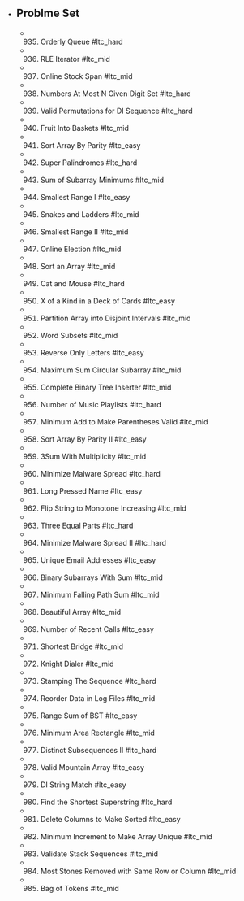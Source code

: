- ## Problme Set
	- 935. Orderly Queue #ltc_hard
	- 936. RLE Iterator #ltc_mid
	- 937. Online Stock Span #ltc_mid
	- 938. Numbers At Most N Given Digit Set #ltc_hard
	- 939. Valid Permutations for DI Sequence #ltc_hard
	- 940. Fruit Into Baskets #ltc_mid
	- 941. Sort Array By Parity #ltc_easy
	- 942. Super Palindromes #ltc_hard
	- 943. Sum of Subarray Minimums #ltc_mid
	- 944. Smallest Range I #ltc_easy
	- 945. Snakes and Ladders #ltc_mid
	- 946. Smallest Range II #ltc_mid
	- 947. Online Election #ltc_mid
	- 948. Sort an Array #ltc_mid
	- 949. Cat and Mouse #ltc_hard
	- 950. X of a Kind in a Deck of Cards #ltc_easy
	- 951. Partition Array into Disjoint Intervals #ltc_mid
	- 952. Word Subsets #ltc_mid
	- 953. Reverse Only Letters #ltc_easy
	- 954. Maximum Sum Circular Subarray #ltc_mid
	- 955. Complete Binary Tree Inserter #ltc_mid
	- 956. Number of Music Playlists #ltc_hard
	- 957. Minimum Add to Make Parentheses Valid #ltc_mid
	- 958. Sort Array By Parity II #ltc_easy
	- 959. 3Sum With Multiplicity #ltc_mid
	- 960. Minimize Malware Spread #ltc_hard
	- 961. Long Pressed Name #ltc_easy
	- 962. Flip String to Monotone Increasing #ltc_mid
	- 963. Three Equal Parts #ltc_hard
	- 964. Minimize Malware Spread II #ltc_hard
	- 965. Unique Email Addresses #ltc_easy
	- 966. Binary Subarrays With Sum #ltc_mid
	- 967. Minimum Falling Path Sum #ltc_mid
	- 968. Beautiful Array #ltc_mid
	- 969. Number of Recent Calls #ltc_easy
	- 971. Shortest Bridge #ltc_mid
	- 972. Knight Dialer #ltc_mid
	- 973. Stamping The Sequence #ltc_hard
	- 974. Reorder Data in Log Files #ltc_mid
	- 975. Range Sum of BST #ltc_easy
	- 976. Minimum Area Rectangle #ltc_mid
	- 977. Distinct Subsequences II #ltc_hard
	- 978. Valid Mountain Array #ltc_easy
	- 979. DI String Match #ltc_easy
	- 980. Find the Shortest Superstring #ltc_hard
	- 981. Delete Columns to Make Sorted #ltc_easy
	- 982. Minimum Increment to Make Array Unique #ltc_mid
	- 983. Validate Stack Sequences #ltc_mid
	- 984. Most Stones Removed with Same Row or Column #ltc_mid
	- 985. Bag of Tokens #ltc_mid
